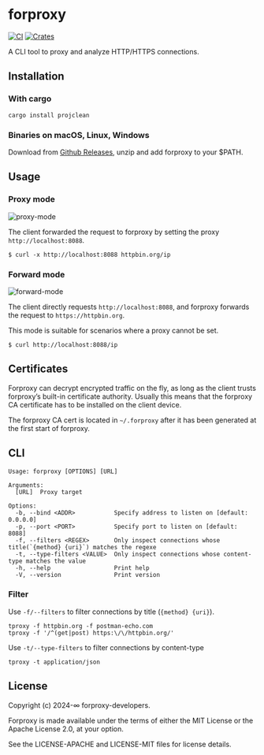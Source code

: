 # forproxy

[![CI](https://github.com/sigoden/forproxy/actions/workflows/ci.yaml/badge.svg)](https://github.com/sigoden/forproxy/actions/workflows/ci.yaml)
[![Crates](https://img.shields.io/crates/v/forproxy.svg)](https://crates.io/crates/forproxy)

A CLI tool to proxy and analyze HTTP/HTTPS connections.

## Installation

### With cargo

```
cargo install projclean
```

### Binaries on macOS, Linux, Windows

Download from [Github Releases](https://github.com/sigoden/forproxy/releases), unzip and add forproxy to your $PATH.

## Usage

### Proxy mode

![proxy-mode](https://github.com/sigoden/forproxy/assets/4012553/3649172b-5f8c-40ee-8600-d965eeecc924)


The client forwarded the request to forproxy by setting the proxy `http://localhost:8088`.

```
$ curl -x http://localhost:8088 httpbin.org/ip
```

### Forward mode

![forward-mode](https://github.com/sigoden/forproxy/assets/4012553/74e54b98-92fb-45bb-8d87-3f18e3596a00)

The client directly requests `http://localhost:8088`, and forproxy forwards the request to `https://httpbin.org`.

This mode is suitable for scenarios where a proxy cannot be set.

```
$ curl http://localhost:8088/ip
```

## Certificates

Forproxy can decrypt encrypted traffic on the fly, as long as the client trusts forproxy’s built-in certificate authority. Usually this means that the forproxy CA certificate has to be installed on the client device.

The forproxy CA cert is located in `~/.forproxy` after it has been generated at the first start of forproxy.

## CLI

```
Usage: forproxy [OPTIONS] [URL]

Arguments:
  [URL]  Proxy target

Options:
  -b, --bind <ADDR>           Specify address to listen on [default: 0.0.0.0]
  -p, --port <PORT>           Specify port to listen on [default: 8088]
  -f, --filters <REGEX>       Only inspect connections whose title(`{method} {uri}`) matches the regexe
  -t, --type-filters <VALUE>  Only inspect connections whose content-type matches the value
  -h, --help                  Print help
  -V, --version               Print version
```

### Filter

Use `-f/--filters` to filter connections by title (`{method} {uri}`).

```
tproxy -f httpbin.org -f postman-echo.com
tproxy -f '/^(get|post) https:\/\/httpbin.org/'
```

Use `-t/--type-filters` to filter connections by content-type
```
tproxy -t application/json
```

## License

Copyright (c) 2024-∞ forproxy-developers.

Forproxy is made available under the terms of either the MIT License or the Apache License 2.0, at your option.

See the LICENSE-APACHE and LICENSE-MIT files for license details.